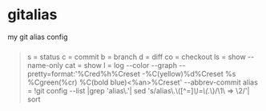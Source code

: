 # gitalias
my git alias config

### 
> s = status
> c = commit
> b = branch
> d = diff
> co = checkout
> ls = show --name-only
> cat = show
> l = log --color --graph --pretty=format:'%Cred%h%Creset -%C(yellow)%d%Creset %s %Cgreen(%cr) %C(bold blue)<%an>%Creset' --abbrev-commit
> alias = !git config --list |grep 'alias\\.'| sed 's/alias\\.\\([^=]*\\)=\\(.*\\)/\\1\\ => \\2/'| sort
